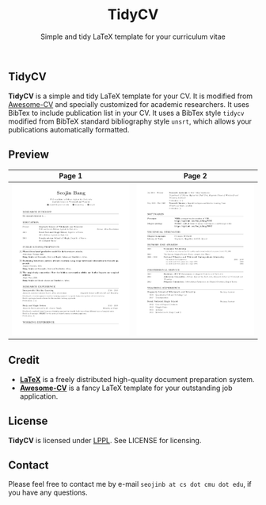 <h1 align="center">
  TidyCV
</h1>

<p align="center">
  Simple and tidy LaTeX template for your curriculum vitae
</p>

<br />

## TidyCV

**TidyCV** is a simple and tidy LaTeX template for your CV. It is modified from [Awesome-CV](https://github.com/posquit0/Awesome-CV) and specially customized for academic researchers. It uses BibTex to include publication list in your CV. It uses a BibTex style `tidycv` modified from BibTeX standard bibliography style `unsrt`, which allows your publications automatically formatted. 


## Preview

| Page 1 | Page 2 |
|:---:|:---:|
| [![Example1](examples/cv-seojinbang_example1.png)](examples/cv-seojinbang_example1.png)  | [![Example2](examples/cv-seojinbang_example2.png)](examples/cv-seojinbang_example2.png) |


## Credit

- [**LaTeX**](http://www.latex-project.org) is a freely distributed high-quality document preparation system.
- [**Awesome-CV**](https://github.com/posquit0/Awesome-CV) is a fancy LaTeX template for your outstanding job application. 


## License

**TidyCV** is licensed under [LPPL](https://www.latex-project.org/lppl.txt). See LICENSE for licensing.


## Contact

Please feel free to contact me by e-mail `seojinb at cs dot cmu dot edu`, if you have any questions.


